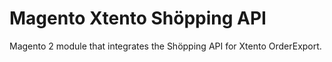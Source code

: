 Magento Xtento Shöpping API
===========================

Magento 2 module that integrates the Shöpping API for Xtento OrderExport.
